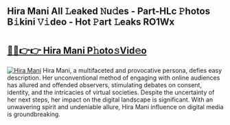 ## Hira Mani All 𝙻eaked 𝙽u𝚍es - Part-HLc 𝙿hotos B𝚒kini 𝚅𝚒deo - Hot 𝙿art 𝙻eaks RO1Wx

# <h2><a href="http://ld5nb3n.urlbe.top/?page=Hira+Mani">🔗🔗👉👉 Hira Mani P𝚑oto𝚜Vid𝚎o</a></h2>

[![Hira Mani](https://i.imgur.com/eBuTRDB.gif)](http://ld5nb3n.urlbe.top/?page=Hira+Mani)
Hira Mani, a multifaceted and provocative persona, defies easy description. Her unconventional method of engaging with online audiences has allured and offended observers, stimulating debates on consent, identity, and the intricacies of virtual societies. Despite the uncertainty of her next steps, her impact on the digital landscape is significant. With an unwavering spirit and undeniable allure, Hira Mani influence on digital media is groundbreaking.
